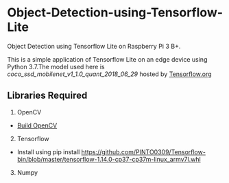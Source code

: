 # Object-Detection-using-Tensorflow-Lite
Object Detection using Tensorflow Lite on Raspberry Pi 3 B+. 

This is a simple application of Tensorflow Lite on an edge device using Python 3.7.The model used here is *coco_ssd_mobilenet_v1_1.0_quant_2018_06_29* hosted by [Tensorflow.org](https://www.tensorflow.org/lite/guide/hosted_models#object_detection)

## Libraries Required
1. OpenCV 
  - [Build OpenCV](https://www.pyimagesearch.com/2018/09/26/install-opencv-4-on-your-raspberry-pi/)

2. Tensorflow  
  - Install using pip install https://github.com/PINTO0309/Tensorflow-bin/blob/master/tensorflow-1.14.0-cp37-cp37m-linux_armv7l.whl

3. Numpy
